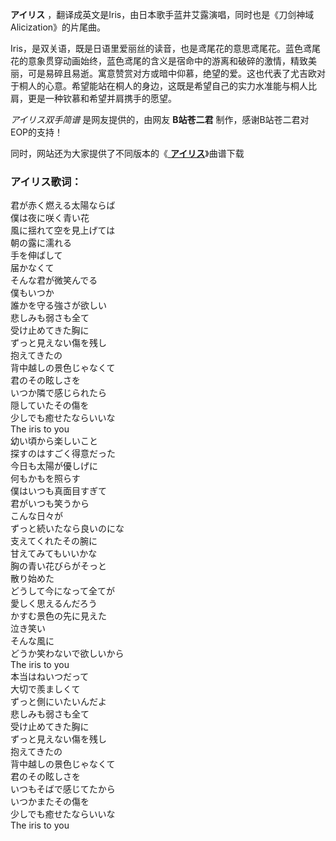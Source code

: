 

**アイリス** ，翻译成英文是Iris，由日本歌手蓝井艾露演唱，同时也是《刀剑神域 Alicization》的片尾曲。

Iris，是双关语，既是日语里爱丽丝的读音，也是鸢尾花的意思鸢尾花。蓝色鸢尾花的意象贯穿动画始终，蓝色鸢尾的含义是宿命中的游离和破碎的激情，精致美丽，可是易碎且易逝。寓意赞赏对方或暗中仰慕，绝望的爱。这也代表了尤吉欧对于桐人的心意。希望能站在桐人的身边，这既是希望自己的实力水准能与桐人比肩，更是一种钦慕和希望并肩携手的愿望。

_アイリス双手简谱_ 是网友提供的，由网友 **B站苍二君** 制作，感谢B站苍二君对EOP的支持！

同时，网站还为大家提供了不同版本的《[ **アイリス**](Music-9947-アイリス-刀剑神域-Alicization-ED.html
"アイリス")》曲谱下载

### アイリス歌词：

君が赤く燃える太陽ならば  
僕は夜に咲く青い花  
風に揺れて空を見上げては  
朝の露に濡れる  
手を伸ばして  
届かなくて  
そんな君が微笑んでる  
僕もいつか  
誰かを守る強さが欲しい  
悲しみも弱さも全て  
受け止めてきた胸に  
ずっと見えない傷を残し  
抱えてきたの  
背中越しの景色じゃなくて  
君のその眩しさを  
いつか隣で感じられたら  
隠していたその傷を  
少しでも癒せたならいいな  
The iris to you  
幼い頃から楽しいこと  
探すのはすごく得意だった  
今日も太陽が優しげに  
何もかもを照らす  
僕はいつも真面目すぎて  
君がいつも笑うから  
こんな日々が  
ずっと続いたなら良いのにな  
支えてくれたその腕に  
甘えてみてもいいかな  
胸の青い花びらがそっと  
散り始めた  
どうして今になって全てが  
愛しく思えるんだろう  
かすむ景色の先に見えた  
泣き笑い  
そんな風に  
どうか笑わないで欲しいから  
The iris to you  
本当はねいつだって  
大切で羨ましくて  
ずっと側にいたいんだよ  
悲しみも弱さも全て  
受け止めてきた胸に  
ずっと見えない傷を残し  
抱えてきたの  
背中越しの景色じゃなくて  
君のその眩しさを  
いつもそばで感じてたから  
いつかまたその傷を  
少しでも癒せたならいいな  
The iris to you

